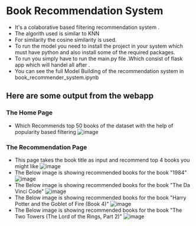 # Book Recommendation System
- It's a colaborative based filtering recommendation system .
- The algorith used is similar to KNN
- For similarity the cosine similarity is used.
- To run the model you need to install the project in your system which must have python and also install some of the required packages.
- To run you simply have to run the main.py file .Which consist of flask app which will handel all after .
- You can see the full Model Building of the recommendation system in book_recommender_system.ipynb
  
## Here are some output from the webapp
### The Home Page 
- Which Recommends top 50 books of the dataset with the help of popularity based filtering
 ![image](https://github.com/Shoaibkhan11/bookRecommendationSystem/assets/54126582/80975bfb-f7e6-4ce0-8630-9827114036e2)

### The Recommendation Page
- This page takes the book title as input and recommend top 4 books you might like
 ![image](https://github.com/Shoaibkhan11/bookRecommendationSystem/assets/54126582/dc08c85c-3d5c-46c6-b640-81054bf8844a)
- The Below image is showing recommended books for the book "1984"
 ![image](https://github.com/Shoaibkhan11/bookRecommendationSystem/assets/54126582/b2241231-578a-41cb-a496-1ec82388e38e)
- The Below image is showing recommended books for the book "The Da Vinci Code"
 ![image](https://github.com/Shoaibkhan11/bookRecommendationSystem/assets/54126582/39bb51d5-9c8d-4201-b103-e1b0c6d55cba)
- The Below image is showing recommended books for the book "Harry Potter and the Goblet of Fire (Book 4)"
 ![image](https://github.com/Shoaibkhan11/bookRecommendationSystem/assets/54126582/9ffff740-d5b9-4cdb-a439-1ebc1fc7ce62)
- The Below image is showing recommended books for the book "The Two Towers (The Lord of the Rings, Part 2)"
![image](https://github.com/Shoaibkhan11/bookRecommendationSystem/assets/54126582/5773e849-aa0b-41f8-9e03-597be112f72f)




 

